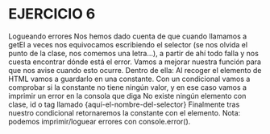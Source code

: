 # EJERCICIO 6
Logueando errores
Nos hemos dado cuenta de que cuando llamamos a getEl a veces nos equivocamos escribiendo el selector (se nos olvida el punto de la clase, nos comemos una letra...), a partir de ahí todo falla y nos cuesta encontrar dónde está el error.
Vamos a mejorar nuestra función para que nos avise cuando esto ocurre. Dentro de ella:
Al recoger el elemento de HTML vamos a guardarlo en una constante.
Con un condicional vamos a comprobar si la constante no tiene ningún valor, y en ese caso vamos a imprimir un error en la consola que diga No existe ningún elemento con clase, id o tag llamado {aquí-el-nombre-del-selector}
Finalmente tras nuestro condicional retornaremos la constante con el elemento.
Nota: podemos imprimir/loguear errores con console.error().